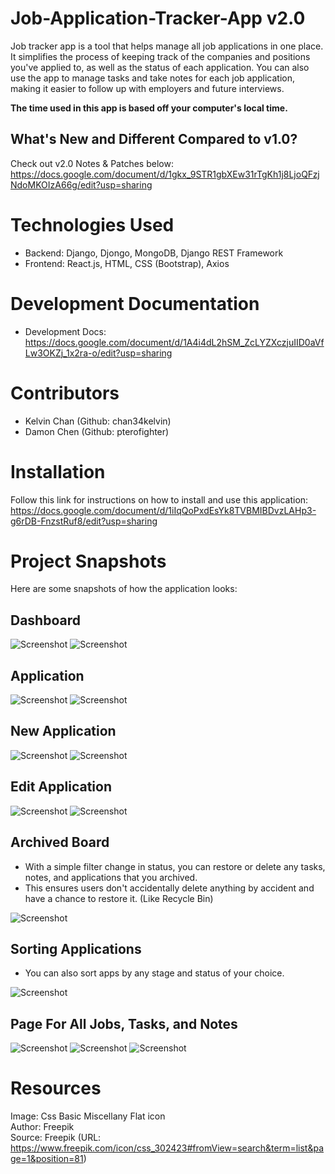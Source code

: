 
# Job-Application-Tracker-App v2.0

Job tracker app is a tool that helps manage all job applications in one place. It simplifies the process of keeping track of the companies and positions you've applied to, as well as the status of each application. You can also use the app to manage tasks and take notes for each job application, making it easier to follow up with employers and future interviews. 

**The time used in this app is based off your computer's local time.**

## What's New and Different Compared to v1.0?
Check out v2.0 Notes & Patches below:
https://docs.google.com/document/d/1gkx_9STR1gbXEw31rTgKh1j8LjoQFzjNdoMKOIzA66g/edit?usp=sharing

# Technologies Used
- Backend: Django, Djongo, MongoDB, Django REST Framework
- Frontend: React.js, HTML, CSS (Bootstrap), Axios

# Development Documentation
- Development Docs:
https://docs.google.com/document/d/1A4i4dL2hSM_ZcLYZXczjuIID0aVfLw3OKZj_1x2ra-o/edit?usp=sharing

# Contributors
- Kelvin Chan (Github: chan34kelvin)
- Damon Chen (Github: pterofighter)

# Installation
Follow this link for instructions on how to install and use this application:
https://docs.google.com/document/d/1iIqQoPxdEsYk8TVBMIBDvzLAHp3-g6rDB-FnzstRuf8/edit?usp=sharing

# Project Snapshots

Here are some snapshots of how the application looks:

## Dashboard
![Screenshot](./images/App_v2.0_Screenshots/Dashboard_With_Stage_(Top).png)
![Screenshot](./images/App_v2.0_Screenshots/Dashboard_(Bottom).png)

## Application
![Screenshot](./images/App_v2.0_Screenshots/Job_Tracking_Page_(Top).png)
![Screenshot](./images/App_v2.0_Screenshots/Job_Tracking_Page_(Bottom).png)

## New Application
![Screenshot](./images/App_v2.0_Screenshots/Job_Create_Form_(Top).png)
![Screenshot](./images/App_v2.0_Screenshots/Job_Create_Form_(Bottom).png)

## Edit Application
![Screenshot](./images/App_v2.0_Screenshots/Editing_Job_Form_(Top).png)
![Screenshot](./images/App_v2.0_Screenshots/Editing_Job_Form_(Bottom).png)

## Archived Board
- With a simple filter change in status, you can restore or delete any tasks, notes, and applications that you archived.
- This ensures users don't accidentally delete anything by accident and have a chance to restore it. (Like Recycle Bin)

![Screenshot](./images/App_v2.0_Screenshots/Archived_Board.png)

## Sorting Applications
- You can also sort apps by any stage and status of your choice.

![Screenshot](./images/App_v2.0_Screenshots/Jobs_Sort_By_Stage.png)

## Page For All Jobs, Tasks, and Notes

![Screenshot](./images/App_v2.0_Screenshots/All_Jobs.png)
![Screenshot](./images/App_v2.0_Screenshots/All_Tasks.png)
![Screenshot](./images/App_v2.0_Screenshots/All_Notes.png)

# Resources

Image: Css Basic Miscellany Flat icon  
Author: Freepik  
Source: Freepik (URL: https://www.freepik.com/icon/css_302423#fromView=search&term=list&page=1&position=81)  